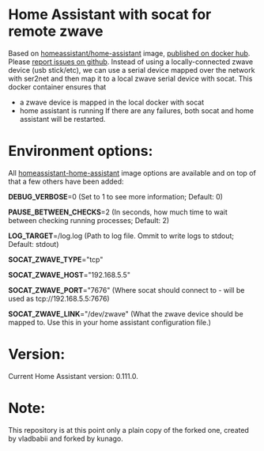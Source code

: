 # Home Assistant with socat for remote zwave
Based on [homeassistant/home-assistant](https://hub.docker.com/r/homeassistant/home-assistant/) image, [published on docker hub](https://hub.docker.com/r/kunago/homeassistant-socat/).
Please [report issues on github](https://github.com/kunago/homeassistant-socat/issues).
Instead of using a locally-connected zwave device (usb stick/etc), we can use a serial device mapped over the network with ser2net and then map it to a local zwave serial device with socat.
This docker container ensures that
 - a zwave device is mapped in the local docker with socat
 - home assistant is running
If there are any failures, both socat and home assistant will be restarted.

# Environment options:
All  [homeassistant-home-assistant](https://hub.docker.com/r/homeassistant/home-assistant/) image options are available and on top of that a few others have been added:

**DEBUG_VERBOSE**=0 (Set to 1 to see more information; Default: 0)

**PAUSE_BETWEEN_CHECKS**=2 (In seconds, how much time to wait between checking running processes; Default: 2)

**LOG_TARGET**=/log.log (Path to log file. Ommit to write logs to stdout; Default: stdout)

**SOCAT_ZWAVE_TYPE**="tcp"

**SOCAT_ZWAVE_HOST**="192.168.5.5"

**SOCAT_ZWAVE_PORT**="7676" (Where socat should connect to - will be used as tcp://192.168.5.5:7676)

**SOCAT_ZWAVE_LINK**="/dev/zwave" (What the zwave device should be mapped to. Use this in your home assistant configuration file.)

# Version:
Current Home Assistant version: 0.111.0.

# Note:
This repository is at this point only a plain copy of the forked one, created by vladbabii and forked by kunago.
